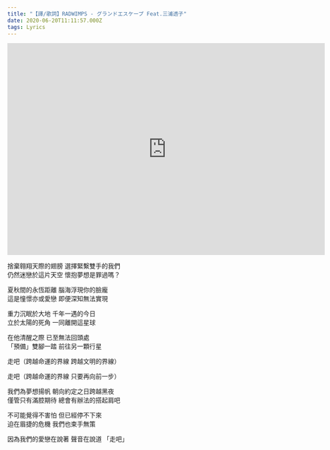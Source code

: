 ```yaml
---
title: "【譯/歌詞】RADWIMPS - グランドエスケープ Feat.三浦透子"
date: 2020-06-20T11:11:57.000Z
tags: Lyrics
---
```


<iframe width="720" height="480" src="https://www.youtube.com/embed/POmIhkRZayE" frameborder="0" allow="accelerometer; autoplay; clipboard-write; encrypted-media; gyroscope; picture-in-picture" allowfullscreen></iframe>

捨棄翱翔天際的翅膀 選擇緊繫雙手的我們
<br>仍然迷戀於這片天空 懷抱夢想是罪過嗎？

夏秋間的永恆距離 腦海浮現你的臉龐
<br>這是憧憬亦或愛戀 即便深知無法實現

重力沉眠於大地 千年一遇的今日
<br>立於太陽的死角 一同離開這星球

在他清醒之際 已至無法回頭處
<br>「預備」雙腳一踏 前往另一顆行星

走吧（跨越命運的界線 跨越文明的界線）

走吧（跨越命運的界線 只要再向前一步）

我們為夢想揚帆 朝向約定之日跨越黑夜
<br>僅管只有滿腔期待 總會有辦法的搭起肩吧

不可能覺得不害怕 但已經停不下來
<br>迫在眉捷的危機 我們也束手無策

因為我們的愛戀在說著 聲音在說道 「走吧」
